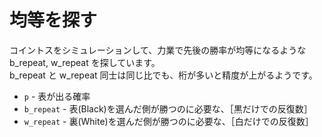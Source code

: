 # 均等を探す

コイントスをシミュレーションして、力業で先後の勝率が均等になるような b_repeat, w_repeat を探しています。  
b_repeat と w_repeat 同士は同じ比でも、桁が多いと精度が上がるようです。  

* `p` - 表が出る確率
* `b_repeat` - 表(Black)を選んだ側が勝つのに必要な、［黒だけでの反復数］
* `w_repeat` - 裏(White)を選んだ側が勝つのに必要な、［白だけでの反復数］
